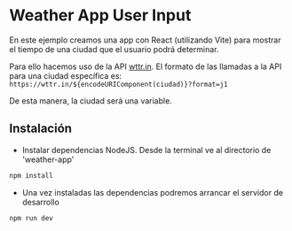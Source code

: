 # Weather App User Input

En este ejemplo creamos una app con React (utilizando Vite) para mostrar el tiempo de una ciudad que el usuario podrá determinar. 

Para ello hacemos uso de la API [wttr.in](https://wttr.in/). El formato de las llamadas a la API para una ciudad específica es:
`https://wttr.in/${encodeURIComponent(ciudad)}?format=j1`

De esta manera, la ciudad será una variable.

## Instalación
- Instalar dependencias NodeJS. Desde la terminal ve al directorio de 'weather-app'
```sh
npm install
```

- Una vez instaladas las dependencias podremos arrancar el servidor de desarrollo
```sh
npm run dev
```
